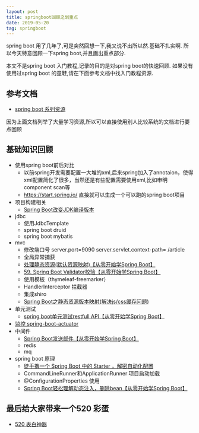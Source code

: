 ```yaml
---
layout: post
title: springboot回顾之划重点
date: 2019-05-20
tag: springboot
---
```


spring boot 用了几年了,可是突然回想一下,我又说不出所以然.基础不扎实啊.
所以今天特意回顾一下spring boot,并且画出重点部分.

本文不是spring boot 入门教程,记录的目的是对spring boot的快速回顾. 如果没有使用过spring boot 的童鞋,请在下面参考文档中找入门教程资源.

## 参考文档
* [spring boot 系列资源](https://javastar920905.gitee.io/mdbook/#/books/3.java/2.spring)

因为上面文档列举了大量学习资源,所以可以直接使用别人比较系统的文档进行要点回顾

## 基础知识回顾
* 使用spring boot前后对比
  * 以前spring开发需要配置一大堆的xml,后来spring加入了annotaion，使得xml配置简化了很多，当然还是有些配置需要使用xml,比如申明component scan等
  * https://start.spring.io/ 直接就可以生成一个可以跑的spring boot项目
* 项目构建相关
  * [Spring Boot改变JDK编译版本](https://412887952-qq-com.iteye.com/blog/2291587)
* jdbc
  * 使用JdbcTemplate 
  * spring boot druid
  * spring boot mybatis
* mvc
  * 修改端口号 server.port=9090  server.servlet.context-path= /article
  * 全局异常捕获
  * [处理静态资源(默认资源映射)【从零开始学Spring Boot】](https://412887952-qq-com.iteye.com/blog/2292086)
  * [59. Spring Boot Validator校验【从零开始学Spring Boot】](https://412887952-qq-com.iteye.com/blog/2312356)
  * 使用模板（thymeleaf-freemarker）
  * HandlerInterceptor 拦截器
  * 集成shiro 
  * [Spring Boot之静态资源版本映射(解决js/css缓存问题)](https://412887952-qq-com.iteye.com/blog/2342354)
* 单元测试
  * [spring boot单元测试restfull API【从零开始学Spring Boot】](https://412887952-qq-com.iteye.com/blog/2306429)
* [监控 spring-boot-actuator](https://412887952-qq-com.iteye.com/blog/2293900)
* 中间件
  * [Spring Boot发送邮件【从零开始学Spring Boot】](https://412887952-qq-com.iteye.com/blog/2305992)
  * redis 
  * mq 
* spring boot 原理
  * [徒手撸一个 Spring Boot 中的 Starter ，解密自动化配置](https://www.javaboy.org/post/ff4f3baf.html) 
  * CommandLineRunner和ApplicationRunner 项目启动加载
  * @ConfigurationProperties 使用
  * [ Spring Boot轻松理解动态注入，删除bean【从零开始学Spring Boot】](https://412887952-qq-com.iteye.com/blog/2348445)

## 最后给大家带来一个520 彩蛋
* [520 表白神器](https://javastar920905.gitee.io/mdbook/lovestory.html)
  
  







